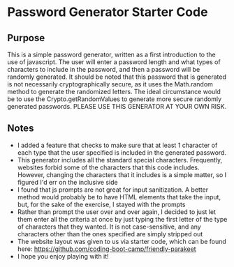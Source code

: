 # Password Generator Starter Code

## Purpose

This is a simple password generator, written as a first introduction to the use of javascript. The user will enter a password length and what types of characters to include in the password, and then a password will be randomly generated. It should be noted that this password that is generated is not necessarily cryptographically secure, as it uses the Math.random method to generate the randomized letters. The ideal circumstance would be to use the Crypto.getRandomValues to generate more secure randomly generated passwords. PLEASE USE THIS GENERATOR AT YOUR OWN RISK.

## Notes

- I added a feature that checks to make sure that at least 1 character of each type that the user specified is included in the generated password.
- This generator includes all the standard special characters. Frequently, websites forbid some of the characters that this code includes. However, changing the characters that it includes is a simple matter, so I figured I'd err on the inclusive side
- I found that js prompts are not great for input sanitization. A better method would probably be to have HTML elements that take the input, but, for the sake of the exercise, I stayed with the prompts
- Rather than prompt the user over and over again, I decided to just let them enter all the criteria at once by just typing the first letter of the type of characters that they wanted. It is not case-sensitive, and any characters other than the ones specified are simply stripped out
- The website layout was given to us via starter code, which can be found here: https://github.com/coding-boot-camp/friendly-parakeet
- I hope you enjoy playing with it!
